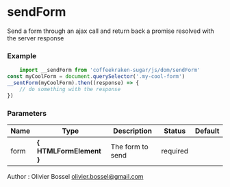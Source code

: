 # sendForm

Send a form through an ajax call and return back a promise resolved with the server response


### Example
```js
	import __sendForm from 'coffeekraken-sugar/js/dom/sendForm'
const myCoolForm = document.querySelector('.my-cool-form')
__sentForm(myCoolForm).then((response) => {
	// do something with the response
})
```

### Parameters
Name  |  Type  |  Description  |  Status  |  Default
------------  |  ------------  |  ------------  |  ------------  |  ------------
form  |  **{ HTMLFormElement }**  |  The form to send  |  required  |

Author : Olivier Bossel [olivier.bossel@gmail.com](mailto:olivier.bossel@gmail.com)